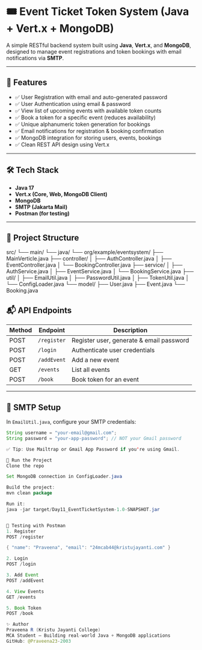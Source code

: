 # 🎟️ Event Ticket Token System (Java + Vert.x + MongoDB)

A simple RESTful backend system built using **Java**, **Vert.x**, and **MongoDB**, designed to manage event registrations and token bookings with email notifications via **SMTP**.

---

## 🚀 Features

- ✅ User Registration with email and auto-generated password
- ✅ User Authentication using email & password
- ✅ View list of upcoming events with available token counts
- ✅ Book a token for a specific event (reduces availability)
- ✅ Unique alphanumeric token generation for bookings
- ✅ Email notifications for registration & booking confirmation
- ✅ MongoDB integration for storing users, events, bookings
- ✅ Clean REST API design using Vert.x

---

## 🛠️ Tech Stack

- **Java 17**
- **Vert.x (Core, Web, MongoDB Client)**
- **MongoDB**
- **SMTP (Jakarta Mail)**
- **Postman (for testing)**

---

## 📁 Project Structure

src/
└── main/
└── java/
└── org/example/eventsystem/
├── MainVerticle.java
├── controller/
│ ├── AuthController.java
│ ├── EventController.java
│ └── BookingController.java
├── service/
│ ├── AuthService.java
│ ├── EventService.java
│ └── BookingService.java
├── util/
│ ├── EmailUtil.java
│ ├── PasswordUtil.java
│ ├── TokenUtil.java
│ └── ConfigLoader.java
└── model/
├── User.java
├── Event.java
└── Booking.java

## 📬 API Endpoints

| Method | Endpoint         | Description                          |
|--------|------------------|--------------------------------------|
| POST   | `/register`      | Register user, generate & email password |
| POST   | `/login`         | Authenticate user credentials        |
| POST   | `/addEvent`      | Add a new event                      |
| GET    | `/events`        | List all events                      |
| POST   | `/book`          | Book token for an event              |

---

## 📧 SMTP Setup

In `EmailUtil.java`, configure your SMTP credentials:
```java
String username = "your-email@gmail.com";
String password = "your-app-password"; // NOT your Gmail password

✅ Tip: Use Mailtrap or Gmail App Password if you're using Gmail.

🔧 Run the Project
Clone the repo

Set MongoDB connection in ConfigLoader.java

Build the project:
mvn clean package

Run it:
java -jar target/Day11_EventTicketSystem-1.0-SNAPSHOT.jar


🧪 Testing with Postman
1. Register
POST /register

{ "name": "Praveena", "email": "24mcab44@kristujayanti.com" }

2. Login
POST /login

3. Add Event
POST /addEvent

4. View Events
GET /events

5. Book Token
POST /book

✨ Author
Praveena R (Kristu Jayanti College)
MCA Student – Building real-world Java + MongoDB applications
GitHub: @Praveena23-2003

